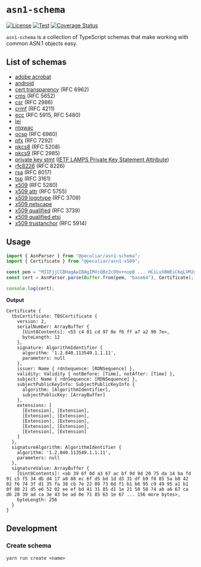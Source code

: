 # `asn1-schema`

[![License](https://img.shields.io/badge/license-MIT-green.svg?style=flat)](https://raw.githubusercontent.com/PeculiarVentures/asn1-schema/master/LICENSE.md)
[![Test](https://github.com/PeculiarVentures/asn1-schema/actions/workflows/test.yml/badge.svg)](https://github.com/PeculiarVentures/asn1-schema/actions/workflows/test.yml)
[![Coverage Status](https://coveralls.io/repos/github/PeculiarVentures/asn1-schema/badge.svg)](https://coveralls.io/github/PeculiarVentures/asn1-schema)

`asn1-schema` is a collection of TypeScript schemas that make working with common ASN.1 objects easy.

## List of schemas

- [adobe acrobat](packages/adobe-acrobat/README.md)
- [android](packages/android/README.md)
- [cert transparency](packages/cert-transparency/README.md) (RFC 6962)
- [cms](packages/cms/README.md) (RFC 5652)
- [csr](packages/csr/README.md) (RFC 2986)
- [crmf](packages/crmf/README.md) (RFC 4211)
- [ecc](packages/ecc/README.md) (RFC 5915, RFC 5480)
- [lei](packages/lei/README.md)
- [ntqwac](packages/ntqwac/README.md)
- [ocsp](packages/ocsp/README.md) (RFC 6960)
- [pfx](packages/pfx/README.md) (RFC 7292)
- [pkcs8](packages/pkcs8/README.md) (RFC 5208)
- [pkcs9](packages/pkcs9/README.md) (RFC 2985)
- [private key stmt](packages/private-key-stmt/README.md) ([IETF LAMPS Private Key Statement Attribute](https://datatracker.ietf.org/doc/draft-ietf-lamps-private-key-stmt-attr/09/))
- [rfc8226](packages/rfc8226/README.md) (RFC 8226)
- [rsa](packages/rsa/README.md) (RFC 8017)
- [tsp](packages/tsp/README.md) (RFC 3161)
- [x509](packages/x509/README.md) (RFC 5280)
- [x509 attr](packages/x509-attr/README.md) (RFC 5755)
- [x509 logotype](packages/x509-logotype/README.md) (RFC 3709)
- [x509 netscape](packages/x509-netscape/README.md)
- [x509 qualified](packages/x509-qualified/README.md) (RFC 3739)
- [x509 qualified etsi](packages/x509-qualified-etsi/README.md)
- [x509 trustanchor](packages/x509-trustanchor/README.md) (RFC 5914)

## Usage

```ts
import { AsnParser } from "@peculiar/asn1-schema";
import { Certificate } from "@peculiar/asn1-x509";

const pem = "MIIFjjCCBHagAwIBAgIMVcQBzZcO9v+nopB ... HCiLvXBWEiC6qLVM2dKZ/Ab8Xv+/3Q==";
const cert = AsnParser.parse(Buffer.from(pem, "base64"), Certificate);

console.log(cert);
```

**Output**

```
Certificate {
  tbsCertificate: TBSCertificate {
    version: 2,
    serialNumber: ArrayBuffer {
      [Uint8Contents]: <55 c4 01 cd 97 0e f6 ff a7 a2 90 7e>,
      byteLength: 12
    },
    signature: AlgorithmIdentifier {
      algorithm: '1.2.840.113549.1.1.11',
      parameters: null
    },
    issuer: Name { rdnSequence: [RDNSequence] },
    validity: Validity { notBefore: [Time], notAfter: [Time] },
    subject: Name { rdnSequence: [RDNSequence] },
    subjectPublicKeyInfo: SubjectPublicKeyInfo {
      algorithm: [AlgorithmIdentifier],
      subjectPublicKey: [ArrayBuffer]
    },
    extensions: [
      [Extension], [Extension],
      [Extension], [Extension],
      [Extension], [Extension],
      [Extension], [Extension],
      [Extension], [Extension]
    ]
  },
  signatureAlgorithm: AlgorithmIdentifier {
    algorithm: '1.2.840.113549.1.1.11',
    parameters: null
  },
  signatureValue: ArrayBuffer {
    [Uint8Contents]: <ab 39 6f 0d a3 67 ac bf 9d 9d 20 75 da 14 ba fd 91 c5 f5 34 db d4 17 a0 88 ec 6f d5 bd 1d d3 31 df b9 f8 85 5a b0 42 02 f6 74 3f d1 35 fa 38 cb 7e 22 09 73 6d f1 b1 b6 95 c9 49 95 a1 b1 0f 80 21 d5 e6 52 02 ee ef bd 41 31 85 d1 1e 21 58 58 74 ab a6 67 ca d6 28 39 ad ca 3e 43 be ad 0e 71 85 63 1e 67 ... 156 more bytes>,
    byteLength: 256
  }
}
```

## Development

### Create schema

```
yarn run create <name>
```
